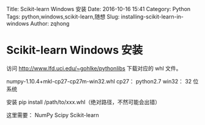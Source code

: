 Title: Scikit-learn Windows 安装
Date: 2016-10-16 15:41
Category: Python
Tags: python,windows,scikit-learn,随想
Slug: installing-scikit-learn-in-windows
Author: zqhong

# Scikit-learn Windows 安装
访问 http://www.lfd.uci.edu/~gohlke/pythonlibs 下载对应的 whl 文件。

numpy-1.10.4+mkl-cp27-cp27m-win32.whl
cp27： python2.7
win32： 32 位系统

安装
pip install /path/to/xxx.whl（绝对路径，不然可能会出错）

这里需要：
NumPy
Scipy
Scikit-learn